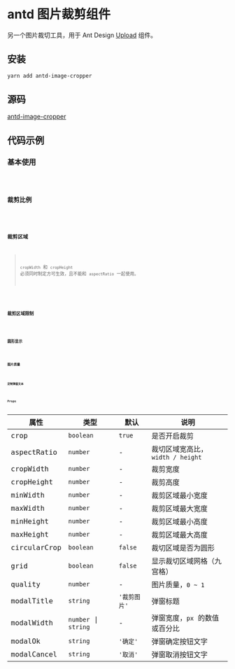# antd 图片裁剪组件

另一个图片裁切工具，用于 Ant Design [Upload](https://ant.design/components/upload-cn/) 组件。

## 安装

```bash
yarn add antd-image-cropper
```

## 源码

[antd-image-cropper](https://github.com/dream2023/antd-image-cropper)

## 代码示例

### 基本使用

<code src="./demos/base.jsx" />

### 裁剪比例

<code src="./demos/aspectRatio.jsx" />

### 裁剪区域

> `cropWidth` 和 `cropHeight` 必须同时制定方可生效，且不能和 `aspectRatio` 一起使用。

<code src="./demos/area.jsx" />

### 裁剪区域限制

<code src="./demos/limit.jsx" />

### 圆形显示

<code src="./demos/circular.jsx" />

### 图片质量

<code src="./demos/quality.jsx" />

### 定制弹窗文本

<code src="./demos/modal.jsx" />

## Props

| 属性         | 类型                 | 默认         | 说明                             |
| ------------ | -------------------- | ------------ | -------------------------------- |
| crop       | `boolean`             | `true`            | 是否开启裁剪|
| aspectRatio       | `number`             | -            | 裁切区域宽高比，`width / height` |
| cropWidth    | `number`             | -            | 裁剪宽度                         |
| cropHeight   | `number`             | -            | 裁剪高度                         |
| minWidth     | `number`             | -            | 裁剪区域最小宽度                 |
| maxWidth     | `number`             | -            | 裁剪区域最大宽度                 |
| minHeight    | `number`             | -            | 裁剪区域最小高度                 |
| maxHeight    | `number`             | -            | 裁剪区域最大高度                 |
| circularCrop | `boolean`            | `false`      | 裁切区域是否为圆形               |
| grid         | `boolean`            | `false`      | 显示裁切区域网格（九宫格）       |
| quality      | `number`             | -            | 图片质量，`0 ~ 1`                |
| modalTitle   | `string`             | `'裁剪图片'` | 弹窗标题                         |
| modalWidth   | `number` \| `string` | -            | 弹窗宽度，`px` 的数值或百分比    |
| modalOk      | `string`             | `'确定'`     | 弹窗确定按钮文字                 |
| modalCancel  | `string`             | `'取消'`     | 弹窗取消按钮文字                 |

